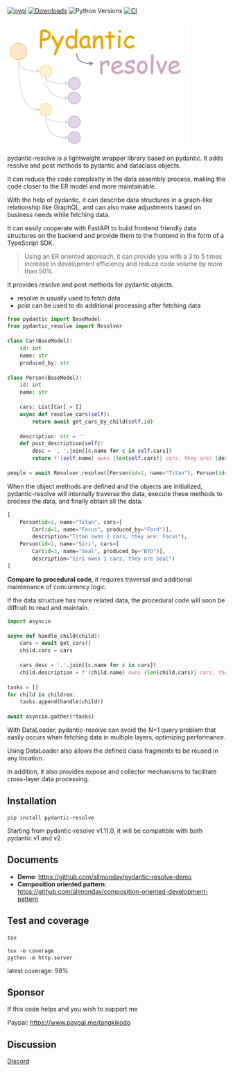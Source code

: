 [![pypi](https://img.shields.io/pypi/v/pydantic-resolve.svg)](https://pypi.python.org/pypi/pydantic-resolve)
[![Downloads](https://static.pepy.tech/personalized-badge/pydantic-resolve?period=month&units=abbreviation&left_color=grey&right_color=orange&left_text=Downloads)](https://pepy.tech/project/pydantic-resolve)
![Python Versions](https://img.shields.io/pypi/pyversions/pydantic-resolve)
[![CI](https://github.com/allmonday/pydantic_resolve/actions/workflows/ci.yml/badge.svg)](https://github.com/allmonday/pydantic_resolve/actions/workflows/ci.yml)

<img style="width:420px;" src="./docs/images/resolver.png"></img>

pydantic-resolve is a lightweight wrapper library based on pydantic. It adds resolve and post methods to pydantic and dataclass objects.

It can reduce the code complexity in the data assembly process, making the code closer to the ER model and more maintainable.

With the help of pydantic, it can describe data structures in a graph-like relationship like GraphQL, and can also make adjustments based on business needs while fetching data.

It can easily cooperate with FastAPI to build frontend friendly data structures on the backend and provide them to the frontend in the form of a TypeScript SDK.

> Using an ER oriented approach, it can provide you with a 3 to 5 times increase in development efficiency and reduce code volume by more than 50%.

It provides resolve and post methods for pydantic objects.

- resolve is usually used to fetch data
- post can be used to do additional processing after fetching data

```python hl_lines="13 17"
from pydantic import BaseModel
from pydantic_resolve import Resolver

class Car(BaseModel):
    id: int
    name: str
    produced_by: str

class Person(BaseModel):
    id: int
    name: str

    cars: List[Car] = []
    async def resolve_cars(self):
        return await get_cars_by_child(self.id)

    description: str = ''
    def post_description(self):
        desc = ', '.join([c.name for c in self.cars])
        return f'{self.name} owns {len(self.cars)} cars, they are: {desc}'

people = await Resolver.resolve([Person(id=1, name="Titan"), Person(id=1, name="Siri")])
```

When the object methods are defined and the objects are initialized, pydantic-resolve will internally traverse the data, execute these methods to process the data, and finally obtain all the data.

```python
[
    Person(id=1, name="Titan", cars=[
        Car(id=1, name="Focus", produced_by="Ford")],
        description="Titan owns 1 cars, they are: Focus"),
    Person(id=1, name="Siri", cars=[
        Car(id=3, name="Seal", produced_by="BYD")],
        description="Siri owns 1 cars, they are Seal")
]
```

**Compare to procedural code**, it requires traversal and additional maintenance of concurrency logic.

If the data structure has more related data, the procedural code will soon be diffcult to read and maintain.

```python
import asyncio

async def handle_child(child):
    cars = await get_cars()
    child.cars = cars

    cars_desc = '.'.join([c.name for c in cars])
    child.description = f'{child.name} owns {len(child.cars)} cars, they are: {car_desc}'

tasks = []
for child in children:
    tasks.append(handle(child))

await asyncio.gather(*tasks)
```

With DataLoader, pydantic-resolve can avoid the N+1 query problem that easily occurs when fetching data in multiple layers, optimizing performance.

Using DataLoader also allows the defined class fragments to be reused in any location.

In addition, it also provides expose and collector mechanisms to facilitate cross-layer data processing.

## Installation

```
pip install pydantic-resolve
```

Starting from pydantic-resolve v1.11.0, it will be compatible with both pydantic v1 and v2.

## Documents

- **Demo**: https://github.com/allmonday/pydantic-resolve-demo
- **Composition oriented pattern**: https://github.com/allmonday/composition-oriented-development-pattern

## Test and coverage

```shell
tox
```

```shell
tox -e coverage
python -m http.server
```

latest coverage: 98%

## Sponsor

If this code helps and you wish to support me

Paypal: https://www.paypal.me/tangkikodo

## Discussion

[Discord](https://discord.com/channels/1197929379951558797/1197929379951558800)
